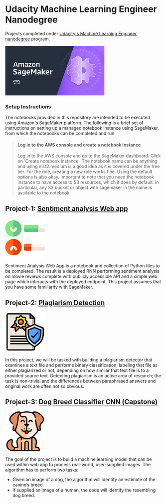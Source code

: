 # Udacity Machine Learning Engineer Nanodegree
Projects completed under [Udacity's Machine Learning Engineer nanodegree](https://www.udacity.com/course/machine-learning-engineer-nanodegree--nd009t) program. 

![sagemaker](imgs/sagemaker.jpg) 

### Setup Instructions
The notebooks provided in this repository are intended to be executed using Amazon's SageMaker platform. The following is a brief set of instructions on setting up a managed notebook instance using SageMaker, from which the notebooks can be completed and run.

> #### Log in to the AWS console and create a notebook instance
> Log in to the AWS console and go to the SageMaker dashboard. Click on 'Create notebook instance'. The notebook name can be anything and using ml.t2.medium is a good idea as it is covered under the free tier. For the role, creating a new role works fine. Using the default options is also okay. Important to note that you need the notebook instance to have access to S3 resources, which it does by default. In particular, any S3 bucket or object with sagemaker in the name is available to the notebook.


## Project-1: [Sentiment analysis Web app](https://github.com/cloud-VG/Udacity-Machine-Learning-Engineer-Nanodegree/tree/master/IMDb%20Sentiment%20Analysis%20Web%20App)

![project icon](imgs/p_icon.png)

Sentiment Analysis Web App is a notebook and collection of Python files to be completed. The result is a deployed RNN performing sentiment analysis on movie reviews complete with publicly accessible API and a simple web page which interacts with the deployed endpoint. This project assumes that you have some familiarity with SageMaker.


## Project-2: [Plagiarism Detection](https://github.com/cloud-VG/Udacity-Machine-Learning-Engineer-Nanodegree/tree/master/Plagiarism%20Detection)

![project icon](imgs/p2_icon.png)

In this project, we will be tasked with building a plagiarism detector that examines a text file and performs binary classification; labeling that file as either plagiarized or not, depending on how similar that text file is to a provided source text. Detecting plagiarism is an active area of research; the task is non-trivial and the differences between paraphrased answers and original work are often not so obvious.

## Project-3: [Dog Breed Classifier CNN (Capstone)](https://github.com/cloud-VG/Udacity-Machine-Learning-Engineer-Nanodegree/tree/master/Dog%20Breed%20Classifier%20CNN)

![project icon](imgs/p3_icon.png)

The goal of the project is to build a machine learning model that can be used within web app to process real-world, user-supplied images. The algorithm has to perform two tasks:

* Given an image of a dog, the algorithm will identify an estimate of the canine’s breed.
* If supplied an image of a human, the code will identify the resembling dog breed.
